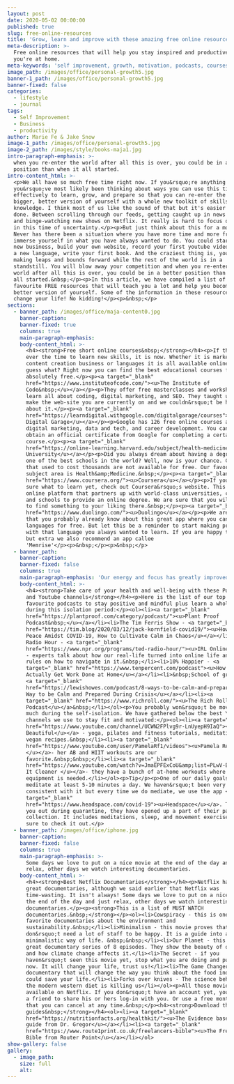 ```yaml
---
layout: post
date: 2020-05-02 00:00:00
published: true
slug: free-online-resources
title: 'Grow, learn and improve with these amazing free online resources'
meta-description: >-
  Free online resources that will help you stay inspired and productive while
  you're at home.
meta-keywords: 'self improvement, growth, motivation, podcasts, courses.'
image_path: /images/office/personal-growth5.jpg
banner-1_path: /images/office/personal-growth5.jpg
banner-fixed: false
categories:
  - lifestyle
  - journal
tags:
  - Self Improvement
  - Business
  - productivity
author: Marie Fe & Jake Snow
image-1_path: /images/office/personal-growth5.jpg
image-2_path: /images/style/books-maja1.jpg
intro-paragraph-emphasis: >-
  when you re-enter the world after all this is over, you could be in a better
  position than when it all started.
intro-content_html: >-
  <p>We all have so much free time right now. If you&rsquo;re anything like us
  you&rsquo;ve most likely been thinking about ways you can use this time
  effectively to learn, grow, and prepare so that you can re-enter the world a
  bigger, better version of yourself with a whole new toolkit of skills and
  knowledge. I think most of us like the sound of that but it's easier said than
  done. Between scrolling through our feeds, getting caught up in news updates,
  and binge-watching new shows on Netflix. It really is hard to focus on growth
  in this time of uncertainty.</p><p>But just think about this for a moment.
  Never has there been a situation where you have more time and more freedom to
  immerse yourself in what you have always wanted to do. You could start your
  new business, build your own website, record your first youtube videos, learn
  a new language, write your first book. And the craziest thing is, you will be
  making leaps and bounds forward while the rest of the world is in a
  standstill. You will blow away your competition and when you re-enter the
  world after all this is over, you could be in a better position than when it
  all started.&nbsp;</p><p>In this article, we have compiled a list of our
  favourite FREE resources that will teach you a lot and help you become a
  better version of yourself. Some of the information in these resources will
  change your life! No kidding!</p><p>&nbsp;</p>
sections:
  - banner_path: /images/office/maja-content0.jpg
    banner-caption:
    banner-fixed: true
    columns: true
    main-paragraph-emphasis:
    body-content_html: >-
      <h4><strong>Free short online courses&nbsp;</strong></h4><p>If there was
      ever the time to learn new skills, it is now. Whether it is marketing,
      content creation business or languages it is all available online. And
      guess what? Right now you can find the best educational courses for
      absolutely free.</p><p><a target="_blank"
      href="https://www.instituteofcode.com/"><u>The Institute of
      Code&nbsp;</u></a></p><p>They offer free masterclasses and workshops to
      learn all about coding, digital marketing, and SEO. They taught us how to
      make the web-site you are currently on and we couldn&rsquo;t be happier
      about it.</p><p><a target="_blank"
      href="https://learndigital.withgoogle.com/digitalgarage/courses"><u>Google
      Digital Garage</u></a></p><p>Google has 126 free online courses about
      digital marketing, data and tech, and career development. You can even
      obtain an official certificate from Google for completing a certain
      course.</p><p><a target="_blank"
      href="https://online-learning.harvard.edu/subject/health-medicine"><u>Harvard
      University</u></a></p><p>Did you always dream about having a degree from
      one of the best schools in the world? Well, now is your chance. Courses
      that used to cost thousands are not available for free. Our favorite
      subject area is Health&amp;Medicine.&nbsp;</p><p><a target="_blank"
      href="https://www.coursera.org/"><u>Coursera</u></a></p><p>If you are not
      sure what to learn yet, check out Coursera&rsquo;s website. This is an
      online platform that partners up with world-class universities, colleges,
      and schools to provide an online degree. We are sure that you will be able
      to find something to your liking there.&nbsp;</p><p><a target="_blank"
      href="https://www.duolingo.com/"><u>Duolingo</u></a></p><p>We are sure
      that you probably already know about this great app where you can learn
      languages for free. But let this be a reminder to start making progress
      with that language you always wanted to learn. If you are happy to pay a
      but extra we also recommend an app callee
      'Memrise'</p><p>&nbsp;</p><p>&nbsp;</p>
  - banner_path:
    banner-caption:
    banner-fixed: false
    columns: true
    main-paragraph-emphasis: 'Our energy and focus has greatly improved, especially in the morning'
    body-content_html: >-
      <h4><strong>Take care of your health and well-being with these Podcasts
      and Youtube channels</strong></h4><p>Here is the list of our top 4
      favourite podcasts to stay positive and mindful plus learn a whole lot
      during this isolation period:</p><ol><li><a target="_blank"
      href="https://plantproof.com/category/podcast/"><u>Plant Proof
      Podcast&nbsp;</u></a></li><li>The Tim Ferris Show - <a target="_blank"
      href="https://tim.blog/2020/03/12/jack-kornfield-covid19/"><u>How to Find
      Peace Amidst COVID-19, How to Cultivate Calm in Chaos</u></a></li><li>TED
      Radio Hour - <a target="_blank"
      href="https://www.npr.org/programs/ted-radio-hour/"><u>IRL Online</u></a>
      - experts talk about how our real-life turned into online life and explore
      rules on how to navigate in it.&nbsp;</li><li>10% Happier - <a
      target="_blank" href="https://www.tenpercent.com/podcast"><u>How to
      Actually Get Work Done at Home</u></a></li><li>&nbsp;School of greatness -
      <a target="_blank"
      href="https://lewishowes.com/podcast/8-ways-to-be-calm-and-prepared-during-crisis/"><u>8
      Way to be Calm and Prepared During Crisis</u></a></li><li><a
      target="_blank" href="https://www.richroll.com/"><u>The Rich Roll
      Podcast</u></a>&nbsp;</li></ol><p>You probably won&rsquo;t be moving as
      much during the self-isolation. We have gathered below the best YouTube
      channels we use to stay fit and motivated:</p><ol><li><a target="_blank"
      href="https://www.youtube.com/channel/UCWN2FPlvg9r-LnUyepH9IaQ"><u>Boho
      Beautiful</u></a> - yoga, pilates and fitness tutorials, meditation and
      vegan recipes.&nbsp;</li><li><a target="_blank"
      href="https://www.youtube.com/user/PamelaRf1/videos"><u>Pamela Reif
      </u></a>- her AB and HIIT workouts are our
      favorite.&nbsp;&nbsp;</li><li><a target="_blank"
      href="https://www.youtube.com/watch?v=JmaEPFExCoU&amp;list=PLwV-BZ9iwqUAsBQnQw_Jm-IPQQ32XTNlB"><u>Keep
      It Cleaner </u></a>- they have a bunch of at-home workouts where no
      equipment is needed.</li></ol><p>Tip</p><p>One of our daily goals is to
      meditate at least 5-10 minutes a day. We haven&rsquo;t been very
      consistent with it but every time we do mediate, we use the app <a
      target="_blank"
      href="https://www.headspace.com/covid-19"><u>Headspace</u></a>. To help
      you out during quarantine, they have opened up a part of their paid
      collection. It includes meditations, sleep, and movement exercises. Make
      sure to check it out.</p>
  - banner_path: /images/office/iphone.jpg
    banner-caption:
    banner-fixed: false
    columns: true
    main-paragraph-emphasis: >-
      Some days we love to put on a nice movie at the end of the day and just
      relax, other days we watch interesting documentaries.
    body-content_html: >-
      <h4><strong>Best Netflix Documentaries</strong></h4><p>Netflix has some
      great documentaries, although we said earlier that Netflix was
      time-wasting. It isn't always! Some days we love to put on a nice movie at
      the end of the day and just relax, other days we watch interesting
      documentaries.</p><p><strong>This is a list of MUST WATCH
      documentaries.&nbsp;</strong></p><ol><li>Cowspiracy - this is one of our
      favorite documentaries about the environment and
      sustainability.&nbsp;</li><li>Minimalism - this movie proves that you
      don&rsquo;t need a lot of staff to be happy. It is a guide into a
      minimalistic way of life. &nbsp;&nbsp;</li><li>Our Planet - this is a
      great documentary series of 8 episodes. They show the beauty of our planet
      and how climate change affects it.</li><li>The Secret - if you
      haven&rsquo;t seen this movie yet, stop what you are doing and put it on
      now. It will change your life, trust us!</li><li>The Game Changers - a
      documentary that will change the way you think about the food industry and
      could save your life.</li><li>Forks over knives - The science behind why
      the modern western diet is killing us</li></ol><p>All those movies are
      available on Netflix. If you don&rsquo;t have an account yet, you can ask
      a friend to share his or hers log-in with you. Or use a free month trial
      that you can cancel at any time.&nbsp;</p><h4><strong>Download these FREE
      guides&nbsp;</strong></h4><ol><li><a target="_blank"
      href="https://nutritionfacts.org/healthkit/"><u>The Evidence based eating
      guide from Dr. Gregor</u></a></li><li><a target="_blank"
      href="https://www.route1print.co.uk/freelancers-bible"><u>The Freelancers
      Bible from Router Point</u></a></li></ol>
show-gallery: false
gallery:
  - image_path:
    size: full
    alt:
---
```


